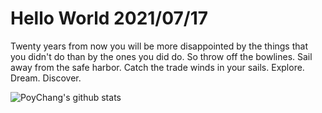 # Hello World 2021/07/17

Twenty years from now you will be more disappointed by the things that you didn't do than by the ones you did do. So throw off the bowlines. Sail away from the safe harbor. Catch the trade winds in your sails. Explore. Dream. Discover.

![PoyChang's github stats](https://github-readme-stats.vercel.app/api?username=poychang&show_icons=true&theme=dracula)

